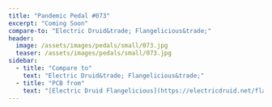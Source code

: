 ```yaml
---
title: "Pandemic Pedal #073"
excerpt: "Coming Soon"
compare-to: "Electric Druid&trade; Flangelicious&trade;"
header:
  image: /assets/images/pedals/small/073.jpg
  teaser: /assets/images/pedals/small/073.jpg
sidebar:
  - title: "Compare to"
    text: "Electric Druid&trade; Flangelicious&trade;"
  - title: "PCB from"
    text: "[Electric Druid Flangelicious](https://electricdruid.net/flangelicious-a-super-dooper-flanger/)"
---
```


